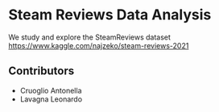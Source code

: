 # Steam Reviews Data Analysis
We study and explore the SteamReviews dataset https://www.kaggle.com/najzeko/steam-reviews-2021
## Contributors
- Cruoglio Antonella 
- Lavagna Leonardo 
